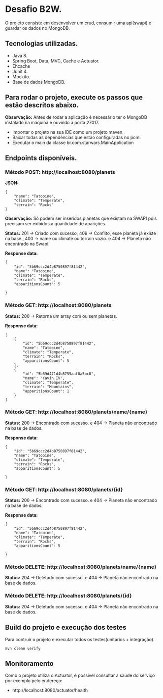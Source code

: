 # Desafio B2W.

O projeto consiste em desenvolver um crud, consumir uma api(swapi) e guardar os dados no MongoDB.

## Tecnologias utilizadas.

- Java 8.
- Spring Boot, Data, MVC, Cache e Actuator.
- Ehcache
- Junit 4.
- Mockito.
- Base de dados MongoDB.

## Para rodar o projeto, execute os passos que estão descritos abaixo.

**Observação:** Antes de rodar a aplicação é necessário ter o MongoDB instalado na máquina e ouvindo a porta 27017.

- Importar o projeto na sua IDE como um projeto maven.
- Baixar todas as dependências que estão configuradas no pom.
- Executar o main da classe br.com.starwars.MainApplication

## Endpoints disponíveis.

### Método POST: http://localhost:8080/planets

**JSON:**

```
{
    "name": "Tatooine", 
    "climate": "Temperate",
    "terrain": "Rocks"
}
```

**Observação:** Só podem ser inseridos planetas que existam na SWAPI pois precisam ser exibidos a quantidade de aparições.

**Status:** 201 -> Criado com sucesso, 409 -> Conflito, esse planeta já existe na base., 400 -> name ou climate ou terrain vazio. e 404 -> Planeta não encontrado na Swapi.

**Response data:** 

```
{
    "id": "5b69ccc2d4b8750897f81442",
    "name": "Tatooine",
    "climate": "Temperate",
    "terrain": "Rocks",
    "apparitionsCount": 5
    
}
```

### Método GET: http://localhost:8080/planets

**Status:** 200 -> Retorna um array com ou sem planetas.

**Response data:** 

```
[
    {
        "id": "5b69ccc2d4b8750897f81442",
        "name": "Tatooine",
        "climate": "Temperate",
        "terrain": "Rocks",
        "apparitionsCount": 5
    },
    {
        "id": "5b69d471d4b8755aaf0a5bc0",
        "name": "Yavin IV",
        "climate": "Temperate",
        "terrain": "Mountains",
        "apparitionsCount": 1
    }
]
```

### Método GET: http://localhost:8080/planets/name/{name}

**Status:** 200 -> Encontrado com sucesso. e 404 -> Planeta não encontrado na base de dados.

**Response data:** 

```
{
    "id": "5b69ccc2d4b8750897f81442",
    "name": "Tatooine",
    "climate": "Temperate",
    "terrain": "Rocks",
    "apparitionsCount": 5
    
}
```

### Método GET: http://localhost:8080/planets/{id}

**Status:** 200 -> Encontrado com sucesso. e 404 -> Planeta não encontrado na base de dados.

**Response data:** 

```
{
    "id": "5b69ccc2d4b8750897f81442",
    "name": "Tatooine",
    "climate": "Temperate",
    "terrain": "Rocks",
    "apparitionsCount": 5
    
}
```

### Método DELETE: http://localhost:8080/planets/name/{name}

**Status:** 204 -> Deletado com sucesso. e 404 -> Planeta não encontrado na base de dados.

### Método DELETE: http://localhost:8080/planets/{id}

**Status:** 204 -> Deletado com sucesso. e 404 -> Planeta não encontrado na base de dados.

## Build do projeto e execução dos testes

Para contruir o projeto e executar todos os testes(unitários + integração).

	mvn clean verify

## Monitoramento

Como o projeto utiliza o Actuator, é possível consultar a saúde do serviço por exemplo pelo endereço:

- http://localhost:8080/actuator/health

